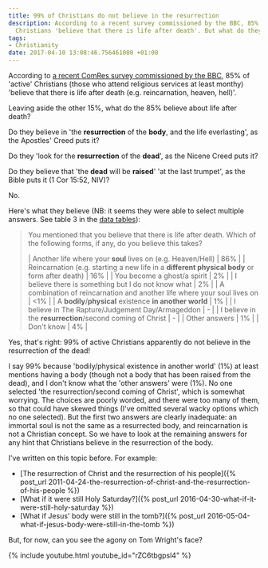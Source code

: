 ```yaml
---
title: 99% of Christians do not believe in the resurrection
description: According to a recent survey commissioned by the BBC, 85% of 'active'
  Christians 'believe that there is life after death'. But what do they mean by that?
tags:
- Christianity
date: 2017-04-10 13:08:46.756461000 +01:00
---
```

According to [a recent ComRes survey commissioned by the BBC](http://www.bbc.co.uk/news/uk-england-39153121), 85% of 'active' Christians (those who attend religious services at least monthy) 'believe that there is life after death (e.g. reincarnation, heaven, hell)'.

Leaving aside the other 15%, what do the 85% believe about life after death?

Do they believe in 'the **resurrection** of the **body**, and the life everlasting', as the Apostles' Creed puts it?

Do they 'look for the **resurrection** of the **dead**', as the Nicene Creed puts it?

Do they believe that 'the **dead** will be **raised**' 'at the last trumpet', as the Bible puts it (1 Cor 15:52, NIV)?

No.

Here's what they believe (NB: it seems they were able to select multiple answers. See table 3 in the [data tables](http://www.comresglobal.com/polls/bbc-religion-and-ethics-survey/)):

> You mentioned that you believe that there is life after death. Which of the following forms, if any, do you believe this takes?
>
> | Another life where your **soul** lives on (e.g. Heaven/Hell) | 86% |
| Reincarnation (e.g. starting a new life in a **different physical body** or form after death) | 16% |
| You become a ghost/a spirit | 2% |
| I believe there is something but I do not know what | 2% |
| A combination of reincarnation and another life where your soul lives on | <1% |
| A **bodily**/**physical** existence **in another world** | 1% |
| I believe in The Rapture/Judgement Day/Armageddon | - |
| I believe in the **resurrection**/second coming of Christ | - |
| Other answers | 1% |
| Don't know | 4% |

Yes, that's right: 99% of active Christians apparently do not believe in the resurrection of the dead!

I say 99% because 'bodily/physical existence in another world' (1%) at least mentions having a body (though not a body that has been raised from the dead), and I don't know what the 'other answers' were (1%). No one selected 'the resurrection/second coming of Christ', which is somewhat worrying. The choices are poorly worded, and there were too many of them, so that could have skewed things (I've omitted several wacky options which no one selected). But the first two answers are clearly inadequate: an immortal soul is not the same as a resurrected body, and reincarnation is not a Christian concept. So we have to look at the remaining answers for any hint that Christians believe in the resurrection of the body.

I've written on this topic before. For example:

* [The resurrection of Christ and the resurrection of his people]({% post_url 2011-04-24-the-resurrection-of-christ-and-the-resurrection-of-his-people %})
* [What if it were still Holy Saturday?]({% post_url 2016-04-30-what-if-it-were-still-holy-saturday %})
* [What if Jesus' body were still in the tomb?]({% post_url 2016-05-04-what-if-jesus-body-were-still-in-the-tomb %})

But, for now, can you see the agony on Tom Wright's face?

{% include youtube.html youtube_id="rZC6tbgpsl4" %}
